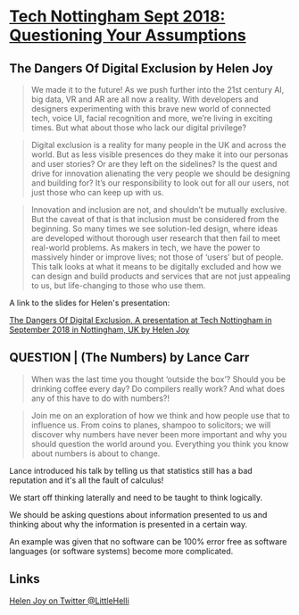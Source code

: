 # [Tech Nottingham Sept 2018: Questioning Your Assumptions](https://www.meetup.com/Tech-Nottingham/events/253202050/)

## The Dangers Of Digital Exclusion by Helen Joy

> We made it to the future! As we push further into the 21st century AI, big data, VR and AR are all now a reality. With developers and designers experimenting with this brave new world of connected tech, voice UI, facial recognition and more, we’re living in exciting times. But what about those who lack our digital privilege?

> Digital exclusion is a reality for many people in the UK and across the world. But as less visible presences do they make it into our personas and user stories? Or are they left on the sidelines? Is the quest and drive for innovation alienating the very people we should be designing and building for? It’s our responsibility to look out for all our users, not just those who can keep up with us.

> Innovation and inclusion are not, and shouldn’t be mutually exclusive. But the caveat of that is that inclusion must be considered from the beginning. So many times we see solution-led design, where ideas are developed without thorough user research that then fail to meet real-world problems. As makers in tech, we have the power to massively hinder or improve lives; not those of ‘users’ but of people. This talk looks at what it means to be digitally excluded and how we can design and build products and services that are not just appealing to us, but life-changing to those who use them.

A link to the slides for Helen's presentation:

[The Dangers Of Digital Exclusion, A presentation at Tech Nottingham in September 2018 in Nottingham, UK by Helen Joy
](https://noti.st/helen/4UsZ6K/the-dangers-of-digital-exclusion)

## QUESTION | (The Numbers) by Lance Carr

> When was the last time you thought ‘outside the box’? Should you be drinking coffee every day? Do compilers really work? And what does any of this have to do with numbers?!

> Join me on an exploration of how we think and how people use that to influence us. From coins to planes, shampoo to solicitors; we will discover why numbers have never been more important and why you should question the world around you. Everything you think you know about numbers is about to change.

Lance introduced his talk by telling us that statistics still has a bad reputation and it's all the fault of calculus!

We start off thinking laterally and need to be taught to think logically.

We should be asking questions about information presented to us and thinking about why the information is presented in a certain way.

An example was given that no software can be 100% error free as software languages (or software systems) become more complicated.

## Links

[Helen Joy on Twitter @LittleHelli](https://twitter.com/LittleHelli)